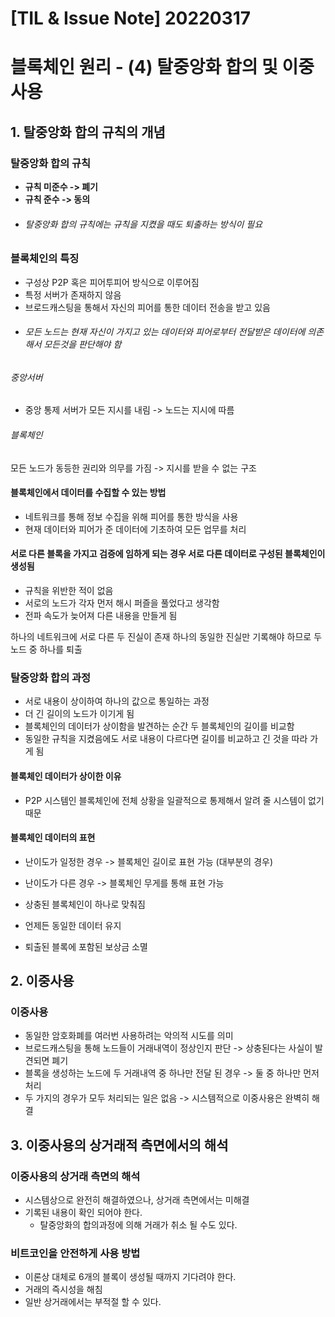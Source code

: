 # [TIL & Issue Note] 20220317

# 블록체인 원리 - (4) 탈중앙화 합의 및 이중사용

## 1. 탈중앙화 합의 규칙의 개념

### 탈중앙화 합의 규칙
- **규칙 미준수 -> 폐기**
- **규칙 준수 -> 동의**
- ###### 탈중앙화 합의 규칙에는 규칙을 지켰을 때도 퇴출하는 방식이 필요

### 블록체인의 특징
- 구성상 P2P 혹은 피어투피어 방식으로 이루어짐
- 특정 서버가 존재하지 않음
- 브로드캐스팅을 통해서 자신의 피어를 통한 데이터 전송을 받고 있음
- ###### 모든 노드는 현재 자신이 가지고 있는 데이터와 피어로부터 전달받은 데이터에 의존해서 모든것을 판단해야 함

###### 중앙서버
- 중앙 통제 서버가 모든 지시를 내림 -> 노드는 지시에 따름
###### 블록체인
모든 노드가 동등한 권리와 의무를 가짐 -> 지시를 받을 수 없는 구조

#### 블록체인에서 데이터를 수집할 수 있는 방법
- 네트워크를 통해 정보 수집을 위해 피어를 통한 방식을 사용
- 현재 데이터와 피어가 준 데이터에 기초하여 모든 업무를 처리

#### 서로 다른 블록을 가지고 검증에 임하게 되는 경우 서로 다른 데이터로 구성된 블록체인이 생성됨
- 규칙을 위반한 적이 없음
- 서로의 노드가 각자 먼저 해시 퍼즐을 풀었다고 생각함
- 전파 속도가 늦어져 다른 내용을 만들게 됨

하나의 네트워크에 서로 다른 두 진실이 존재
하나의 동일한 진실만 기록해야 하므로 두 노드 중 하나를 퇴출

### 탈중앙화 합의 과정
- 서로 내용이 상이하여 하나의 값으로 통일하는 과정
- 더 긴 길이의 노드가 이기게 됨
- 블록체인의 데이터가 상이함을 발견하는 순간 두 블록체인의 길이를 비교함
- 동일한 규칙을 지켰음에도 서로 내용이 다르다면 길이를 비교하고 긴 것을 따라 가게 됨

#### 블록체인 데이터가 상이한 이유
- P2P 시스템인 블록체인에 전체 상황을 일괄적으로 통제해서 알려 줄 시스템이 없기 때문


#### 블록체인 데이터의 표현
- 난이도가 일정한 경우 -> 블록체인 길이로 표현 가능 (대부분의 경우)
- 난이도가 다른 경우 -> 블록체인 무게를 통해 표현 가능 

- 상충된 블록체인이 하나로 맞춰짐
- 언제든 동일한 데이터 유지
- 퇴출된 블록에 포함된 보상금 소멸

## 2. 이중사용
### 이중사용
- 동일한 암호화폐를 여러번 사용하려는 악의적 시도를 의미
- 브로드캐스팅을 통해 노드들이 거래내역이 정상인지 판단 -> 상충된다는 사실이 발견되면 폐기
- 블록을 생성하는 노드에 두 거래내역 중 하나만 전달 된 경우 -> 둘 중 하나만 먼저 처리
- 두 가지의 경우가 모두 처리되는 일은 없음 -> 시스템적으로 이중사용은 완벽히 해결

## 3. 이중사용의 상거래적 측면에서의 해석
### 이중사용의 상거래 측면의 해석 
- 시스템상으로 완전히 해결하였으나, 상거래 측면에서는 미해결
- 기록된 내용이 확인 되어야 한다.
	- 탈중앙화의 합의과정에 의해 거래가 취소 될 수도 있다.

### 비트코인을 안전하게 사용 방법
- 이론상 대체로 6개의 블록이 생성될 때까지 기다려야 한다.
- 거래의 즉시성을 해침
- 일반 상거래에서는 부적절 할 수 있다.
